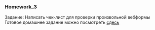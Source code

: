 ### Homework_3
Задание: Написать чек-лист для проверки произвольной вебформы  
Готовое домашнее задание можно посмотреть [сдесь](https://docs.google.com/spreadsheets/d/1Z1OBc30PrmJEVu0Asz-oqFvBk4E1Bskes1ZSSNr9EpA/edit?usp=sharing)